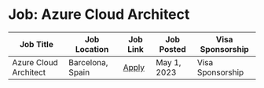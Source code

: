 # Job: Azure Cloud Architect

| Job Title | Job Location | Job Link | Job Posted | Visa Sponsorship |
| --- | --- | --- | --- | --- |
| Azure Cloud Architect | Barcelona, Spain | [Apply](https://jobs.atos.net/job/Bydgoszcz-Azure-Cloud-DevOps-Engineer-1-Bydg/642559701/) | May 1, 2023 | Visa Sponsorship |
